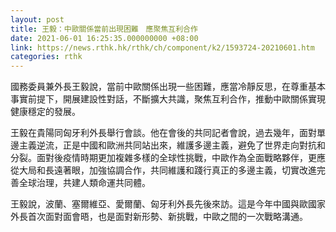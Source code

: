 ```yaml
---
layout: post
title: 王毅：中歐關係當前出現困難　應聚焦互利合作
date: 2021-06-01 16:25:35.000000000 +08:00
link: https://news.rthk.hk/rthk/ch/component/k2/1593724-20210601.htm
categories: rthk
---
```


國務委員兼外長王毅說，當前中歐關係出現一些困難，應當冷靜反思，在尊重基本事實前提下，開展建設性對話，不斷擴大共識，聚焦互利合作，推動中歐關係實現健康穩定的發展。

王毅在貴陽同匈牙利外長舉行會談。他在會後的共同記者會說，過去幾年，面對單邊主義逆流，正是中國和歐洲共同站出來，維護多邊主義，避免了世界走向對抗和分裂。面對後疫情時期更加複雜多樣的全球性挑戰，中歐作為全面戰略夥伴，更應從大局和長遠著眼，加強協調合作，共同維護和踐行真正的多邊主義，切實改進完善全球治理，共建人類命運共同體。

王毅說，波蘭、塞爾維亞、愛爾蘭、匈牙利外長先後來訪。這是今年中國與歐國家外長首次面對面會晤，也是面對新形勢、新挑戰，中歐之間的一次戰略溝通。

